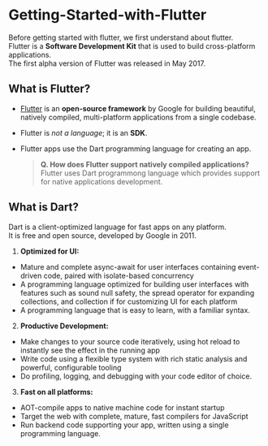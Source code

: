 # Getting-Started-with-Flutter

Before getting started with flutter, we first understand about flutter.  
Flutter is a **Software Development Kit** that is used to build cross-platform applications.  
The first alpha version of Flutter was released in May 2017.

## What is Flutter?

- [Flutter](https://flutter.dev/) is an **open-source framework** by Google for building beautiful, natively compiled, multi-platform applications from a single codebase.  
- Flutter is *not a language*; it is an **SDK**.  
- Flutter apps use the Dart programming language for creating an app.  

  > **Q. How does Flutter support natively compiled applications?**  
  > Flutter uses Dart programmong language which provides support for native applications development.
  
## What is Dart?
Dart is a client-optimized language for fast apps on any platform.  
It is free and open source, developed by Google in 2011.

1. **Optimized for UI:**
 - Mature and complete async-await for user interfaces containing event-driven code, paired with isolate-based concurrency
 - A programming language optimized for building user interfaces with features such as sound null safety, the spread operator for expanding collections, and collection if for customizing UI for each platform
 - A programming language that is easy to learn, with a familiar syntax.

2. **Productive Development:** 
  - Make changes to your source code iteratively, using hot reload to instantly see the effect in the running app
  - Write code using a flexible type system with rich static analysis and powerful, configurable tooling
  - Do profiling, logging, and debugging with your code editor of choice.

3. **Fast on all platforms:** 
  - AOT-compile apps to native machine code for instant startup
  - Target the web with complete, mature, fast compilers for JavaScript
  - Run backend code supporting your app, written using a single programming language.

